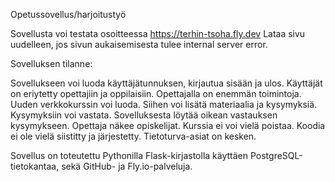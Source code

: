 Opetussovellus/harjoitustyö

Sovellusta voi testata osoitteessa https://terhin-tsoha.fly.dev
Lataa sivu uudelleen, jos sivun aukaisemisesta tulee internal server error.

Sovelluksen tilanne:

Sovellukseen voi luoda käyttäjätunnuksen, kirjautua sisään ja ulos.
Käyttäjät on eriytetty opettajiin ja oppilaisiin. 
Opettajalla on enemmän toimintoja.
Uuden verkkokurssin voi luoda. Siihen voi lisätä materiaalia ja kysymyksiä. 
Kysymyksiin voi vastata. Sovelluksesta löytää oikean vastauksen kysymykseen. 
Opettaja näkee opiskelijat.
Kurssia ei voi vielä poistaa. 
Koodia ei ole vielä siistitty ja järjestetty.
Tietoturva-asiat on kesken. 

Sovellus on toteutettu Pythonilla Flask-kirjastolla käyttäen 
PostgreSQL-tietokantaa, sekä GitHub- ja 
Fly.io-palveluja.


